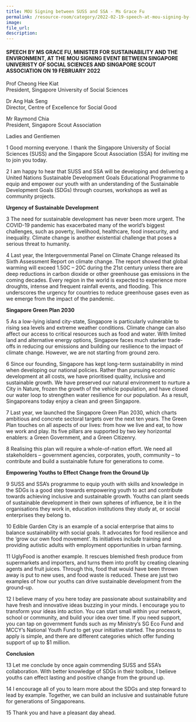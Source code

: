 ```yaml
---
title: MOU Signing between SUSS and SSA - Ms Grace Fu
permalink: /resource-room/category/2022-02-19-speech-at-mou-signing-by-suss-and-ssa/
image:
file_url:
description:
---
```


#### SPEECH BY MS GRACE FU, MINISTER FOR SUSTAINABILITY AND THE ENVIRONMENT, AT THE MOU SIGNING EVENT BETWEEN SINGAPORE UNIVERISTY OF SOCIAL SCIENCES AND SINGAPORE SCOUT ASSOCIATION ON 19 FEBRUARY 2022  

Prof Cheong Hee Kiat  
President, Singapore University of Social Sciences  

Dr Ang Hak Seng  
Director, Centre of Excellence for Social Good  

Mr Raymond Chia  
President, Singapore Scout Association  

Ladies and Gentlemen  

1	Good morning everyone. I thank the Singapore University of Social Sciences (SUSS) and the Singapore Scout Association (SSA) for inviting me to join you today.   

2	I am happy to hear that SUSS and SSA will be developing and delivering a United Nations Sustainable Development Goals Educational Programme to equip and empower our youth with an understanding of the Sustainable Development Goals (SDGs) through courses, workshops as well as community projects.  

**Urgency of Sustainable Development**   

3	The need for sustainable development has never been more urgent. The COVID-19 pandemic has exacerbated many of the world’s biggest challenges, such as poverty, livelihood, healthcare, food insecurity, and inequality. Climate change is another existential challenge that poses a serious threat to humanity.  

4	Last year, the Intergovernmental Panel on Climate Change released its Sixth Assessment Report on climate change. The report showed that global warming will exceed 1.50C – 20C during the 21st century unless there are deep reductions in carbon dioxide or other greenhouse gas emissions in the coming decades. Every region in the world is expected to experience more droughts, intense and frequent rainfall events, and flooding. This underscores the urgency for countries to reduce greenhouse gases even as we emerge from the impact of the pandemic.  

**Singapore Green Plan 2030**  

5	As a low-lying island city-state, Singapore is particularly vulnerable to rising sea levels and extreme weather conditions. Climate change can also affect our access to critical resources such as food and water. With limited land and alternative energy options, Singapore faces much starker trade-offs in reducing our emissions and building our resilience to the impact of climate change. However, we are not starting from ground zero.  

6	Since our founding, Singapore has kept long-term sustainability in mind when developing our national policies. Rather than pursuing economic development at all costs, we have prioritised quality, inclusive and sustainable growth. We have preserved our natural environment to nurture a City in Nature, frozen the growth of the vehicle population, and have closed our water loop to strengthen water resilience for our population. As a result, Singaporeans today enjoy a clean and green Singapore.  

7	Last year, we launched the Singapore Green Plan 2030, which charts ambitious and concrete sectoral targets over the next ten years. The Green Plan touches on all aspects of our lives: from how we live and eat, to how we work and play. Its five pillars are supported by two key horizontal enablers: a Green Government, and a Green Citizenry.  

8	Realising this plan will require a whole-of-nation effort. We need all stakeholders – government agencies, corporates, youth, community – to contribute and build a sustainable future for generations to come.  

**Empowering Youths to Effect Change from the Ground Up**  

9 SUSS and SSA’s programme to equip youth with skills and knowledge in the SDGs is a good step towards empowering youth to act and contribute towards achieving inclusive and sustainable growth. Youths can plant seeds of sustainable development in their own spheres of influence, be it in the organisations they work in, education institutions they study at, or social enterprises they belong to.  

10 Edible Garden City is an example of a social enterprise that aims to balance sustainability with social goals. It advocates for food resilience and the ‘grow our own food movement’. Its initiatives include training and providing autistic adults with employment opportunities in urban farming.  

11	UglyFood is another example. It rescues blemished fresh produce from supermarkets and importers, and turns them into profit by creating cleaning agents and fruit juices. Through this, food that would have been thrown away is put to new uses, and food waste is reduced. These are just two examples of how our youths can drive sustainable development from the ground-up.  

12	I believe many of you here today are passionate about sustainability and have fresh and innovative ideas buzzing in your minds. I encourage you to transform your ideas into action. You can start small within your network, school or community, and build your idea over time. If you need support, you can tap on government funds such as my Ministry’s SG Eco Fund and MCCY’s National Youth Fund to get your initiative started. The process to apply is simple, and there are different categories which offer funding support of up to $1 million.   
 
**Conclusion**  

13	Let me conclude by once again commending SUSS and SSA’s collaboration. With better knowledge of SDGs in their toolbox, I believe youths can effect lasting and positive change from the ground up.  

14	I encourage all of you to learn more about the SDGs and step forward to lead by example. Together, we can build an inclusive and sustainable future for generations of Singaporeans.  

15	Thank you and have a pleasant day ahead.  
